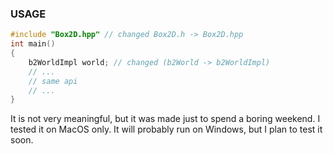 ### USAGE

```cpp
#include "Box2D.hpp" // changed Box2D.h -> Box2D.hpp
int main()
{
	b2WorldImpl world; // changed (b2World -> b2WorldImpl)
    // ...
	// same api
    // ...
}
```

It is not very meaningful, but it was made just to spend a boring weekend. I tested it on MacOS only. It will probably run on Windows, but I plan to test it soon.